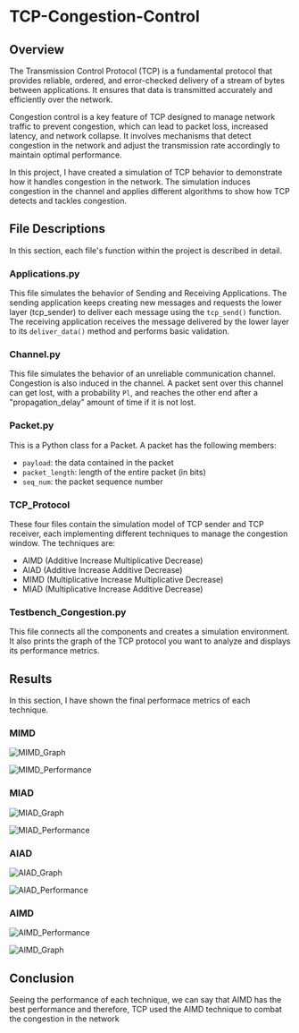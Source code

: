 # TCP-Congestion-Control

## Overview

The Transmission Control Protocol (TCP) is a fundamental protocol that provides reliable, ordered, and error-checked delivery of a stream of bytes between applications. It ensures that data is transmitted accurately and efficiently over the network.

Congestion control is a key feature of TCP designed to manage network traffic to prevent congestion, which can lead to packet loss, increased latency, and network collapse. It involves mechanisms that detect congestion in the network and adjust the transmission rate accordingly to maintain optimal performance.

In this project, I have created a simulation of TCP behavior to demonstrate how it handles congestion in the network. The simulation induces congestion in the channel and applies different algorithms to show how TCP detects and tackles congestion.

## File Descriptions

In this section, each file's function within the project is described in detail.

### Applications.py
This file simulates the behavior of Sending and Receiving Applications. The sending application keeps creating new messages and requests the lower layer (tcp_sender) to deliver each message using the `tcp_send()` function. The receiving application receives the message delivered by the lower layer to its `deliver_data()` method and performs basic validation.

### Channel.py
This file simulates the behavior of an unreliable communication channel. Congestion is also induced in the channel. A packet sent over this channel can get lost, with a probability `Pl`, and reaches the other end after a "propagation_delay" amount of time if it is not lost.

### Packet.py
This is a Python class for a Packet. A packet has the following members:
- `payload`: the data contained in the packet
- `packet_length`: length of the entire packet (in bits)
- `seq_num`: the packet sequence number

### TCP_Protocol
These four files contain the simulation model of TCP sender and TCP receiver, each implementing different techniques to manage the congestion window. The techniques are:
- AIMD (Additive Increase Multiplicative Decrease)
- AIAD (Additive Increase Additive Decrease)
- MIMD (Multiplicative Increase Multiplicative Decrease)
- MIAD (Multiplicative Increase Additive Decrease)

### Testbench_Congestion.py
This file connects all the components and creates a simulation environment. It also prints the graph of the TCP protocol you want to analyze and displays its performance metrics.


## Results 

In this section, I have shown the final performace metrics of each technique. 

### MIMD
![MIMD_Graph](https://github.com/sahilgarg07/TCP-Congestion-Control/assets/125987326/b0133b5c-81cd-4f54-abde-666458ab2356)

![MIMD_Performance](https://github.com/sahilgarg07/TCP-Congestion-Control/assets/125987326/096b7464-8b44-4011-ae34-5fd49edbc403)

### MIAD
![MIAD_Graph](https://github.com/sahilgarg07/TCP-Congestion-Control/assets/125987326/1e4b1623-4b54-4bdf-b0e4-0aa0e5361d87)

![MIAD_Performance](https://github.com/sahilgarg07/TCP-Congestion-Control/assets/125987326/e564bfa7-7e8d-4b55-a895-0a5ca16dd164)

### AIAD
![AIAD_Graph](https://github.com/sahilgarg07/TCP-Congestion-Control/assets/125987326/e5746ee9-26e2-4190-b8b5-006c8d5a7ebc)

![AIAD_Performance](https://github.com/sahilgarg07/TCP-Congestion-Control/assets/125987326/f02bc2c9-b90e-4f5a-b487-7c4c141743ca)

### AIMD
![AIMD_Performance](https://github.com/sahilgarg07/TCP-Congestion-Control/assets/125987326/c4c046b5-0174-41b0-af40-db6f2cace71c)

![AIMD_Graph](https://github.com/sahilgarg07/TCP-Congestion-Control/assets/125987326/35342b20-3986-460e-8495-59d1c3e607ed)

## Conclusion

Seeing the performance of each technique, we can say that AIMD has the best performance and therefore, TCP used the AIMD technique to combat the congestion in the network


